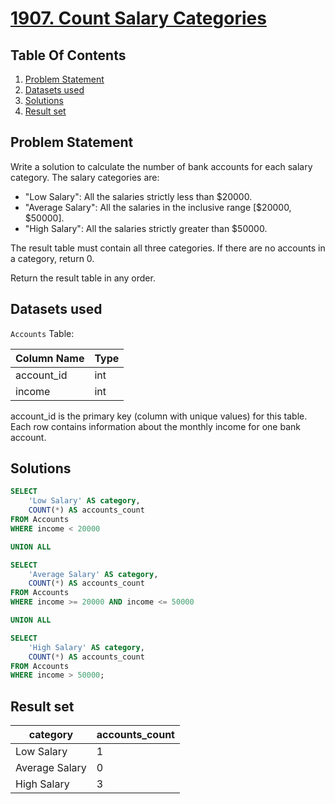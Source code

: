 # [1907. Count Salary Categories](https://leetcode.com/problems/count-salary-categories/description/)

## Table Of Contents
1. [Problem Statement](#problem-statement)
2. [Datasets used](#datasets-used)
3. [Solutions](#solutions)
4. [Result set](#result-set)

## Problem Statement

Write a solution to calculate the number of bank accounts for each salary category. The salary categories are:

- "Low Salary": All the salaries strictly less than $20000.
- "Average Salary": All the salaries in the inclusive range [$20000, $50000].
- "High Salary": All the salaries strictly greater than $50000.

The result table must contain all three categories. If there are no accounts in a category, return 0.

Return the result table in any order.

## Datasets used

```Accounts``` Table:

| Column Name | Type |
| ----------- | ---- |
| account_id  | int  |
| income      | int  |

account_id is the primary key (column with unique values) for this table.
Each row contains information about the monthly income for one bank account.

## Solutions

```sql
SELECT
    'Low Salary' AS category,
    COUNT(*) AS accounts_count 
FROM Accounts
WHERE income < 20000

UNION ALL

SELECT
    'Average Salary' AS category,
    COUNT(*) AS accounts_count 
FROM Accounts
WHERE income >= 20000 AND income <= 50000

UNION ALL

SELECT
    'High Salary' AS category,
    COUNT(*) AS accounts_count 
FROM Accounts
WHERE income > 50000;
```

## Result set

| category       | accounts_count |
| -------------- | -------------- |
| Low Salary     | 1              |
| Average Salary | 0              |
| High Salary    | 3              |